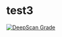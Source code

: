 # test3

[![DeepScan Grade](https://deepscan.io/api/projects/100/branches/119/badge/grade.svg)](https://deepscan.io/dashboard/#view=project&pid=100&bid=119)
